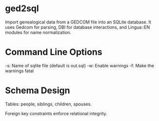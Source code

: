 # ged2sql

Import genealogical data from a GEDCOM file into an SQLite database.
It uses Gedcom for parsing, DBI for database interactions, and Lingua::EN modules for name normalization.

# Command Line Options

-s: Name of sqlite file (default is out.sql)
-w: Enable warnings
-f: Make the warnings fatal

# Schema Design

Tables: people, siblings, children, spouses.

Foreign key constraints enforce relational integrity.
